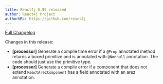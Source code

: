 ```yaml
---
title: React4j 0.99 released
author: React4j Project
authorURL: https://github.com/react4j
---
```


[Full Changelog](https://github.com/react4j/react4j/compare/v0.98...v0.99)

Changes in this release:

* **\[processor\]** Generate a compile time error if a `@Prop` annotated method returns a boxed primitive and
  is annotated with `@Nonnull` annotation. The code should just use the primitive type.
* **\[processor\]** Generate a compile error if a component that does not extend `ReactArezComponent` has a field
  annotated with an arez annotation.
